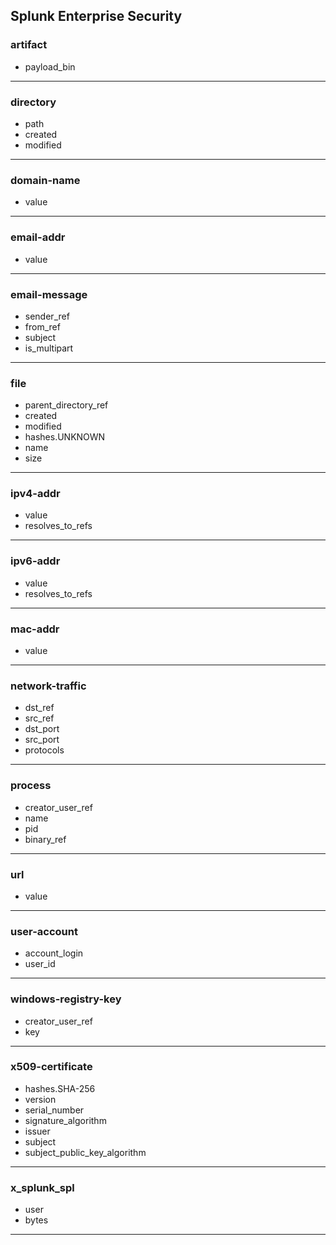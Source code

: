 ## Splunk Enterprise Security
### artifact
- payload_bin

___
### directory
- path
- created
- modified

___
### domain-name
- value

___
### email-addr
- value

___
### email-message
- sender_ref
- from_ref
- subject
- is_multipart

___
### file
- parent_directory_ref
- created
- modified
- hashes.UNKNOWN
- name
- size

___
### ipv4-addr
- value
- resolves_to_refs

___
### ipv6-addr
- value
- resolves_to_refs

___
### mac-addr
- value

___
### network-traffic
- dst_ref
- src_ref
- dst_port
- src_port
- protocols

___
### process
- creator_user_ref
- name
- pid
- binary_ref

___
### url
- value

___
### user-account
- account_login
- user_id

___
### windows-registry-key
- creator_user_ref
- key

___
### x509-certificate
- hashes.SHA-256
- version
- serial_number
- signature_algorithm
- issuer
- subject
- subject_public_key_algorithm

___
### x_splunk_spl
- user
- bytes

___
